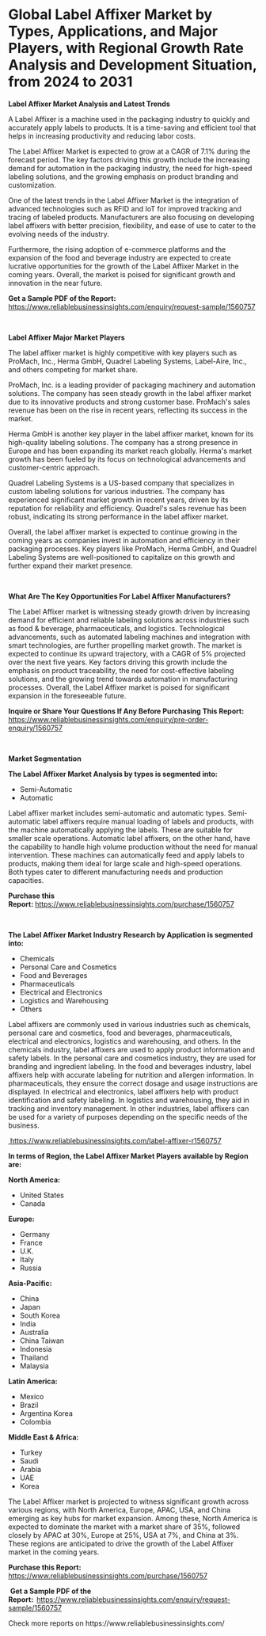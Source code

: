 <p><h1>Global Label Affixer Market by Types, Applications, and Major Players, with Regional Growth Rate Analysis and Development Situation, from 2024 to 2031</h1></p><p><strong>Label Affixer Market Analysis and Latest Trends</strong></p>
<p><p>A Label Affixer is a machine used in the packaging industry to quickly and accurately apply labels to products. It is a time-saving and efficient tool that helps in increasing productivity and reducing labor costs.</p><p>The Label Affixer Market is expected to grow at a CAGR of 7.1% during the forecast period. The key factors driving this growth include the increasing demand for automation in the packaging industry, the need for high-speed labeling solutions, and the growing emphasis on product branding and customization.</p><p>One of the latest trends in the Label Affixer Market is the integration of advanced technologies such as RFID and IoT for improved tracking and tracing of labeled products. Manufacturers are also focusing on developing label affixers with better precision, flexibility, and ease of use to cater to the evolving needs of the industry.</p><p>Furthermore, the rising adoption of e-commerce platforms and the expansion of the food and beverage industry are expected to create lucrative opportunities for the growth of the Label Affixer Market in the coming years. Overall, the market is poised for significant growth and innovation in the near future.</p></p>
<p><strong>Get a Sample PDF of the Report:&nbsp;</strong> <a href="https://www.reliablebusinessinsights.com/enquiry/request-sample/1560757">https://www.reliablebusinessinsights.com/enquiry/request-sample/1560757</a></p>
<p>&nbsp;</p>
<p><strong>Label Affixer Major Market Players</strong></p>
<p><p>The label affixer market is highly competitive with key players such as ProMach, Inc., Herma GmbH, Quadrel Labeling Systems, Label-Aire, Inc., and others competing for market share.</p><p>ProMach, Inc. is a leading provider of packaging machinery and automation solutions. The company has seen steady growth in the label affixer market due to its innovative products and strong customer base. ProMach's sales revenue has been on the rise in recent years, reflecting its success in the market.</p><p>Herma GmbH is another key player in the label affixer market, known for its high-quality labeling solutions. The company has a strong presence in Europe and has been expanding its market reach globally. Herma's market growth has been fueled by its focus on technological advancements and customer-centric approach.</p><p>Quadrel Labeling Systems is a US-based company that specializes in custom labeling solutions for various industries. The company has experienced significant market growth in recent years, driven by its reputation for reliability and efficiency. Quadrel's sales revenue has been robust, indicating its strong performance in the label affixer market.</p><p>Overall, the label affixer market is expected to continue growing in the coming years as companies invest in automation and efficiency in their packaging processes. Key players like ProMach, Herma GmbH, and Quadrel Labeling Systems are well-positioned to capitalize on this growth and further expand their market presence.</p></p>
<p>&nbsp;</p>
<p><strong>What Are The Key Opportunities For Label Affixer Manufacturers?</strong></p>
<p><p>The Label Affixer market is witnessing steady growth driven by increasing demand for efficient and reliable labeling solutions across industries such as food & beverage, pharmaceuticals, and logistics. Technological advancements, such as automated labeling machines and integration with smart technologies, are further propelling market growth. The market is expected to continue its upward trajectory, with a CAGR of 5% projected over the next five years. Key factors driving this growth include the emphasis on product traceability, the need for cost-effective labeling solutions, and the growing trend towards automation in manufacturing processes. Overall, the Label Affixer market is poised for significant expansion in the foreseeable future.</p></p>
<p><strong>Inquire or Share Your Questions If Any Before Purchasing This Report:</strong> <a href="https://www.reliablebusinessinsights.com/enquiry/pre-order-enquiry/1560757">https://www.reliablebusinessinsights.com/enquiry/pre-order-enquiry/1560757</a></p>
<p>&nbsp;</p>
<p><strong>Market Segmentation</strong></p>
<p><strong>The Label Affixer Market Analysis by types is segmented into:</strong></p>
<p><ul><li>Semi-Automatic</li><li>Automatic</li></ul></p>
<p><p>Label affixer market includes semi-automatic and automatic types. Semi-automatic label affixers require manual loading of labels and products, with the machine automatically applying the labels. These are suitable for smaller scale operations. Automatic label affixers, on the other hand, have the capability to handle high volume production without the need for manual intervention. These machines can automatically feed and apply labels to products, making them ideal for large scale and high-speed operations. Both types cater to different manufacturing needs and production capacities.</p></p>
<p><strong>Purchase this Report:&nbsp;</strong><a href="https://www.reliablebusinessinsights.com/purchase/1560757">https://www.reliablebusinessinsights.com/purchase/1560757</a></p>
<p>&nbsp;</p>
<p><strong>The Label Affixer Market Industry Research by Application is segmented into:</strong></p>
<p><ul><li>Chemicals</li><li>Personal Care and Cosmetics</li><li>Food and Beverages</li><li>Pharmaceuticals</li><li>Electrical and Electronics</li><li>Logistics and Warehousing</li><li>Others</li></ul></p>
<p><p>Label affixers are commonly used in various industries such as chemicals, personal care and cosmetics, food and beverages, pharmaceuticals, electrical and electronics, logistics and warehousing, and others. In the chemicals industry, label affixers are used to apply product information and safety labels. In the personal care and cosmetics industry, they are used for branding and ingredient labeling. In the food and beverages industry, label affixers help with accurate labeling for nutrition and allergen information. In pharmaceuticals, they ensure the correct dosage and usage instructions are displayed. In electrical and electronics, label affixers help with product identification and safety labeling. In logistics and warehousing, they aid in tracking and inventory management. In other industries, label affixers can be used for a variety of purposes depending on the specific needs of the business.</p></p>
<p><a href="https://www.reliablebusinessinsights.com/label-affixer-r1560757">&nbsp;https://www.reliablebusinessinsights.com/label-affixer-r1560757</a></p>
<p><strong>In terms of Region, the Label Affixer Market Players available by Region are:</strong></p>
<p>
    <p> <strong> North America: </strong>
        <ul>
            <li>United States</li>
            <li>Canada</li>
        </ul>
        </p> 
    <p> <strong> Europe: </strong>
        <ul>
            <li>Germany</li>
            <li>France</li>
            <li>U.K.</li>
            <li>Italy</li>
            <li>Russia</li>
        </ul>
        </p> 
    <p> <strong> Asia-Pacific: </strong>
        <ul>
            <li>China</li>
            <li>Japan</li>
            <li>South Korea</li>
            <li>India</li>
            <li>Australia</li>
            <li>China Taiwan</li>
            <li>Indonesia</li>
            <li>Thailand</li>
            <li>Malaysia</li>
        </ul>
        </p> 
    <p> <strong> Latin America: </strong>
        <ul>
            <li>Mexico</li>
            <li>Brazil</li>
            <li>Argentina Korea</li>
            <li>Colombia</li>
        </ul>
        </p> 
    <p> <strong> Middle East & Africa: </strong>
        <ul>
            <li>Turkey</li>
            <li>Saudi</li>
            <li>Arabia</li>
            <li>UAE</li>
            <li>Korea</li>
        </ul>
    </p>
    </p>
<p><p>The Label Affixer market is projected to witness significant growth across various regions, with North America, Europe, APAC, USA, and China emerging as key hubs for market expansion. Among these, North America is expected to dominate the market with a market share of 35%, followed closely by APAC at 30%, Europe at 25%, USA at 7%, and China at 3%. These regions are anticipated to drive the growth of the Label Affixer market in the coming years.</p></p>
<p><strong>Purchase this Report: </strong><a href="https://www.reliablebusinessinsights.com/purchase/1560757">https://www.reliablebusinessinsights.com/purchase/1560757</a></p>
<p>&nbsp;<strong>Get a Sample PDF of the Report:&nbsp;&nbsp;</strong><a href="https://www.reliablebusinessinsights.com/enquiry/request-sample/1560757">https://www.reliablebusinessinsights.com/enquiry/request-sample/1560757</a></p>
<p><strong></strong></p>
<p>Check more reports on https://www.reliablebusinessinsights.com/</p>